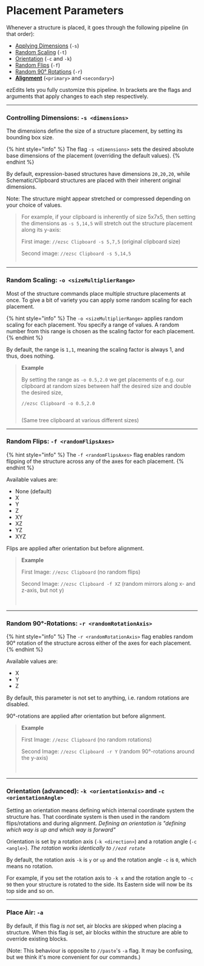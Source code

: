 # Placement Parameters

Whenever a structure is placed, it goes through the following pipeline (in that order):

* [Applying Dimensions](placement-parameters.md#controlling-dimensions-s-less-than-dimensions-greater-than) (`-s`)
* [Random Scaling](placement-parameters.md#random-scaling-o-less-than-sizemultiplierrange-greater-than) (`-t`)
* [Orientation](placement-parameters.md#orientation-advanced-k-less-than-orientationaxis-greater-than-and-c-less-than-orientationangle-great) (`-c` and `-k`)
* [Random Flips](placement-parameters.md#random-flips-f-less-than-randomflipsaxes-greater-than) (`-f`)
* [Random 90° Rotations](placement-parameters.md#random-90-rotations-r-less-than-randomrotationaxis-greater-than) (`-r`)
* [**Alignment**](primary+secondary-alignment.md) (`<primary>` and `<secondary>`)

ezEdits lets you fully customize this pipeline. In brackets are the flags and arguments that apply changes to each step respectively.

***

### Controlling Dimensions: `-s <dimensions>`

The dimensions define the size of a structure placement, by setting its bounding box size.

{% hint style="info" %}
The flag `-s <dimensions>` sets the desired absolute base dimensions of the placement (overriding the default values).
{% endhint %}

By default, expression-based structures have dimensions `20,20,20`, while Schematic/Clipboard structures are placed with their inherent original dimensions.

Note: The structure might appear stretched or compressed depending on your choice of values.

> For example, if your clipboard is inherently of size 5x7x5, then setting the dimensions as `-s 5,14,5` will stretch out the structure placement along its y-axis:
>
> First image: `//ezsc Clipboard -s 5,7,5` (original clipboard size)
>
> Second image: `//ezsc Clipboard -s 5,14,5`
>
> <img src="../../.gitbook/assets/PlacementDimensions_example1.png" alt="" data-size="original"><img src="../../.gitbook/assets/PlacementDimensions_example2.png" alt="" data-size="original">

***

### Random Scaling: `-o <sizeMultiplierRange>`

Most of the structure commands place multiple structure placements at once. To give a bit of variety you can apply some random scaling for each placement.

{% hint style="info" %}
The `-o <sizeMultiplierRange>` applies random scaling for each placement. You specify a range of values. A random number from this range is chosen as the scaling factor for each placement.
{% endhint %}

By default, the range is `1,1`, meaning the scaling factor is always 1, and thus, does nothing.

> **Example**
>
> By setting the range as `-o 0.5,2.0` we get placements of e.g. our clipboard at random sizes between half the desired size and double the desired size,
>
> `//ezsc Clipboard -o 0.5,2.0`
>
> <img src="../../.gitbook/assets/PlacementRandomScaling_example.png" alt="" data-size="original">
>
> (Same tree clipboard at various different sizes)

***

### Random Flips: `-f <randomFlipsAxes>`

{% hint style="info" %}
The `-f <randomFlipsAxes>` flag enables random flipping of the structure across any of the axes for each placement.
{% endhint %}

Available values are:

* None (default)
* X
* Y
* Z
* XY
* XZ
* YZ
* XYZ

Flips are applied after orientation but before alignment.

> **Example**
>
> First Image: `//ezsc Clipboard` (no random flips)
>
> Second Image: `//ezsc Clipboard -f XZ` (random mirrors along x- and z-axis, but not y)
>
> <img src="../../.gitbook/assets/PlacementRandomFlips_example1.png" alt="" data-size="original"> <img src="../../.gitbook/assets/PlacementRandomFlips_example2.png" alt="" data-size="original">

***

### Random 90°-Rotations: `-r <randomRotationAxis>`

{% hint style="info" %}
The `-r <randomRotationAxis>` flag enables random 90° rotation of the structure across either of the axes for each placement.
{% endhint %}

Available values are:

* X
* Y
* Z

By default, this parameter is not set to anything, i.e. random rotations are disabled.

90°-rotations are applied after orientation but before alignment.

> **Example**
>
> First Image: `//ezsc Clipboard` (no random rotations)
>
> Second Image: `//ezsc Clipboard -r Y` (random 90°-rotations around the y-axis)
>
> <img src="../../.gitbook/assets/PlacementRandomRotations_example1.png" alt="" data-size="original"> <img src="../../.gitbook/assets/PlacementRandomRotations_example2.png" alt="" data-size="original">

***

### Orientation (advanced): `-k <orientationAxis>` and `-c <orientationAngle>`

Setting an orientation means defining which internal coordinate system the structure has. That coordinate system is then used in the random flips/rotations and during alignment. 
_Defining an orientation is "defining which way is up and which way is forward"_

Orientation is set by a rotation axis (`-k <direction>`) and a rotation angle (`-c <angle>`).
_The rotation works identically to `//ezd rotate`_

By default, the rotation axis `-k` is `y` or `up` and the rotation angle `-c` is `0`, which means no rotation.

For example, if you set the rotation axis to `-k x` and the rotation angle to `-c 90` then your structure is rotated to the side. Its Eastern side will now be its top side and so on.

***

### Place Air: `-a`

By default, if this flag _is not_ set, air blocks are skipped when placing a structure. When this flag _is_ set, air blocks within the structure are able to override existing blocks.&#x20;

(Note: This behaviour is opposite to `//paste`'s  `-a` flag. It may be confusing, but we think it's more convenient for our commands.)
